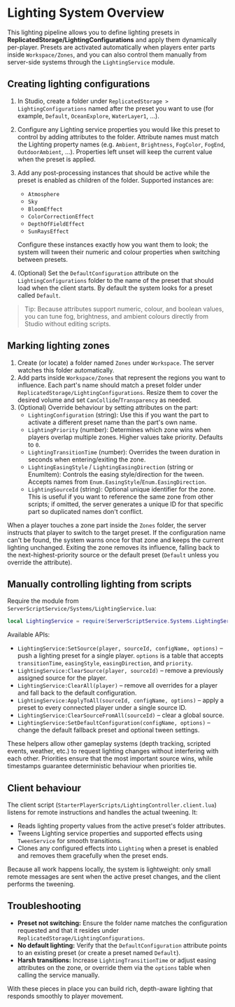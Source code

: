 # Lighting System Overview

This lighting pipeline allows you to define lighting presets in **ReplicatedStorage/LightingConfigurations** and apply them dynamically per-player. Presets are activated automatically when players enter parts inside `Workspace/Zones`, and you can also control them manually from server-side systems through the `LightingService` module.

## Creating lighting configurations

1. In Studio, create a folder under `ReplicatedStorage > LightingConfigurations` named after the preset you want to use (for example, `Default`, `OceanExplore`, `WaterLayer1`, ...).
2. Configure any Lighting service properties you would like this preset to control by adding attributes to the folder. Attribute names must match the Lighting property names (e.g. `Ambient`, `Brightness`, `FogColor`, `FogEnd`, `OutdoorAmbient`, ...). Properties left unset will keep the current value when the preset is applied.
3. Add any post-processing instances that should be active while the preset is enabled as children of the folder. Supported instances are:
   - `Atmosphere`
   - `Sky`
   - `BloomEffect`
   - `ColorCorrectionEffect`
   - `DepthOfFieldEffect`
   - `SunRaysEffect`

   Configure these instances exactly how you want them to look; the system will tween their numeric and colour properties when switching between presets.
4. (Optional) Set the `DefaultConfiguration` attribute on the `LightingConfigurations` folder to the name of the preset that should load when the client starts. By default the system looks for a preset called `Default`.

> Tip: Because attributes support numeric, colour, and boolean values, you can tune fog, brightness, and ambient colours directly from Studio without editing scripts.

## Marking lighting zones

1. Create (or locate) a folder named `Zones` under `Workspace`. The server watches this folder automatically.
2. Add parts inside `Workspace/Zones` that represent the regions you want to influence. Each part's name should match a preset folder under `ReplicatedStorage/LightingConfigurations`. Resize them to cover the desired volume and set `CanCollide`/`Transparency` as needed.
3. (Optional) Override behaviour by setting attributes on the part:
   - `LightingConfiguration` (string): Use this if you want the part to activate a different preset name than the part's own name.
   - `LightingPriority` (number): Determines which zone wins when players overlap multiple zones. Higher values take priority. Defaults to `0`.
   - `LightingTransitionTime` (number): Overrides the tween duration in seconds when entering/exiting the zone.
   - `LightingEasingStyle` / `LightingEasingDirection` (string or EnumItem): Controls the easing style/direction for the tween. Accepts names from `Enum.EasingStyle`/`Enum.EasingDirection`.
   - `LightingSourceId` (string): Optional unique identifier for the zone. This is useful if you want to reference the same zone from other scripts; if omitted, the server generates a unique ID for that specific part so duplicated names don't conflict.

When a player touches a zone part inside the `Zones` folder, the server instructs that player to switch to the target preset. If the configuration name can't be found, the system warns once for that zone and keeps the current lighting unchanged. Exiting the zone removes its influence, falling back to the next-highest-priority source or the default preset (`Default` unless you override the attribute).

## Manually controlling lighting from scripts

Require the module from `ServerScriptService/Systems/LightingService.lua`:

```lua
local LightingService = require(ServerScriptService.Systems.LightingService)
```

Available APIs:

- `LightingService:SetSource(player, sourceId, configName, options)` – push a lighting preset for a single player. `options` is a table that accepts `transitionTime`, `easingStyle`, `easingDirection`, and `priority`.
- `LightingService:ClearSource(player, sourceId)` – remove a previously assigned source for the player.
- `LightingService:ClearAll(player)` – remove all overrides for a player and fall back to the default configuration.
- `LightingService:ApplyToAll(sourceId, configName, options)` – apply a preset to every connected player under a single source ID.
- `LightingService:ClearSourceFromAll(sourceId)` – clear a global source.
- `LightingService:SetDefaultConfiguration(configName, options)` – change the default fallback preset and optional tween settings.

These helpers allow other gameplay systems (depth tracking, scripted events, weather, etc.) to request lighting changes without interfering with each other. Priorities ensure that the most important source wins, while timestamps guarantee deterministic behaviour when priorities tie.

## Client behaviour

The client script (`StarterPlayerScripts/LightingController.client.lua`) listens for remote instructions and handles the actual tweening. It:

- Reads lighting property values from the active preset's folder attributes.
- Tweens Lighting service properties and supported effects using `TweenService` for smooth transitions.
- Clones any configured effects into `Lighting` when a preset is enabled and removes them gracefully when the preset ends.

Because all work happens locally, the system is lightweight: only small remote messages are sent when the active preset changes, and the client performs the tweening.

## Troubleshooting

- **Preset not switching:** Ensure the folder name matches the configuration requested and that it resides under `ReplicatedStorage/LightingConfigurations`.
- **No default lighting:** Verify that the `DefaultConfiguration` attribute points to an existing preset (or create a preset named `Default`).
- **Harsh transitions:** Increase `LightingTransitionTime` or adjust easing attributes on the zone, or override them via the `options` table when calling the service manually.

With these pieces in place you can build rich, depth-aware lighting that responds smoothly to player movement.
